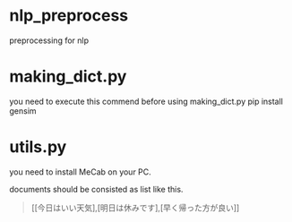 # nlp_preprocess
preprocessing for nlp

# making_dict.py
you need to execute this commend before using making_dict.py
pip install gensim

# utils.py
you need to install MeCab on your PC.

documents should be consisted as list like this.
>[[今日はいい天気],[明日は休みです],[早く帰った方が良い]]
